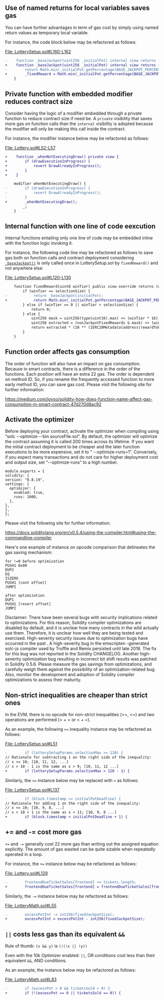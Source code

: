 ## Use of named returns for local variables saves gas
You can have further advantages in term of gas cost by simply using named return values as temporary local variable.

For instance, the code block below may be refactored as follows:

[File: LotterySetup.sol#L160-L162](https://github.com/code-423n4/2023-03-wenwin/blob/main/src/LotterySetup.sol#L160-L162)

```diff
-    function _baseJackpot(uint256 _initialPot) internal view returns (uint256 _fixedReward) {
+    function _baseJackpot(uint256 _initialPot) internal view returns (uint256) {
-        return Math.min(_initialPot.getPercentage(BASE_JACKPOT_PERCENTAGE), jackpotBound);
+        _fixedReward = Math.min(_initialPot.getPercentage(BASE_JACKPOT_PERCENTAGE), jackpotBound);
    }
```
## Private function with embedded modifier reduces contract size
Consider having the logic of a modifier embedded through a private function to reduce contract size if need be. A `private` visibility that saves more gas on function calls than the `internal` visibility is adopted because the modifier will only be making this call inside the contract.

For instance, the modifier instance below may be refactored as follows:

[File: Lottery.sol#L52-L57](https://github.com/code-423n4/2023-03-wenwin/blob/main/src/Lottery.sol#L52-L57)

```diff
+    function _whenNotExecutingDraw() private view {
+        if (drawExecutionInProgress) {
+            revert DrawAlreadyInProgress();
+        }
+    }

    modifier whenNotExecutingDraw() {
-        if (drawExecutionInProgress) {
-            revert DrawAlreadyInProgress();
-        }
+        _whenNotExecutingDraw();
        _;
    }
```
## Internal function with one line of code eexcution
Internal functions entailing only one line of code may be embedded inline with the function logic invoking it.

For instance, the following code line may be refactored as follows to save gas both on function calls and contract deployment considering [`_baseJackpot()`](https://github.com/code-423n4/2023-03-wenwin/blob/main/src/LotterySetup.sol#L160-L162) is only called once in LotterySetup.sol by `fixedReward()` and not anywhere else:

[File: LotterySetup.sol#L120-L130](https://github.com/code-423n4/2023-03-wenwin/blob/main/src/LotterySetup.sol#L120-L130)

```diff
    function fixedReward(uint8 winTier) public view override returns (uint256 amount) {
        if (winTier == selectionSize) {
-            return _baseJackpot(initialPot);
+            return Math.min(_initialPot.getPercentage(BASE_JACKPOT_PERCENTAGE), jackpotBound);
        } else if (winTier == 0 || winTier > selectionSize) {
            return 0;
        } else {
            uint256 mask = uint256(type(uint16).max) << (winTier * 16);
            uint256 extracted = (nonJackpotFixedRewards & mask) >> (winTier * 16);
            return extracted * (10 ** (IERC20Metadata(address(rewardToken)).decimals() - 1));
        }
    }
```
## Function order affects gas consumption
The order of function will also have an impact on gas consumption. Because in smart contracts, there is a difference in the order of the functions. Each position will have an extra 22 gas. The order is dependent on method ID. So, if you rename the frequently accessed function to more early method ID, you can save gas cost. Please visit the following site for further information:

https://medium.com/joyso/solidity-how-does-function-name-affect-gas-consumption-in-smart-contract-47d270d8ac92

## Activate the optimizer
Before deploying your contract, activate the optimizer when compiling using “solc --optimize --bin sourceFile.sol”. By default, the optimizer will optimize the contract assuming it is called 200 times across its lifetime. If you want the initial contract deployment to be cheaper and the later function executions to be more expensive, set it to “ --optimize-runs=1”. Conversely, if you expect many transactions and do not care for higher deployment cost and output size, set “--optimize-runs” to a high number.

```
module.exports = {
solidity: {
version: "0.8.19",
settings: {
  optimizer: {
    enabled: true,
    runs: 1000,
  },
},
},
};
```
Please visit the following site for further information:

https://docs.soliditylang.org/en/v0.5.4/using-the-compiler.html#using-the-commandline-compiler

Here's one example of instance on opcode comparison that delineates the gas saving mechanism:

```
for !=0 before optimization
PUSH1 0x00
DUP2
EQ
ISZERO
PUSH1 [cont offset]
JUMPI

after optimization
DUP1
PUSH1 [revert offset]
JUMPI
```
Disclaimer: There have been several bugs with security implications related to optimizations. For this reason, Solidity compiler optimizations are disabled by default, and it is unclear how many contracts in the wild actually use them. Therefore, it is unclear how well they are being tested and exercised. High-severity security issues due to optimization bugs have occurred in the past . A high-severity bug in the emscripten -generated solc-js compiler used by Truffle and Remix persisted until late 2018. The fix for this bug was not reported in the Solidity CHANGELOG. Another high-severity optimization bug resulting in incorrect bit shift results was patched in Solidity 0.5.6. Please measure the gas savings from optimizations, and carefully weigh them against the possibility of an optimization-related bug. Also, monitor the development and adoption of Solidity compiler optimizations to assess their maturity.

## Non-strict inequalities are cheaper than strict ones
In the EVM, there is no opcode for non-strict inequalities (>=, <=) and two operations are performed (> + = or < + =).

As an example, the following `>=` inequality instance may be refactored as follows:

[File: LotterySetup.sol#L51](https://github.com/code-423n4/2023-03-wenwin/blob/main/src/LotterySetup.sol#L51)

```diff
-        if (lotterySetupParams.selectionMax >= 120) {
// Rationale for subtracting 1 on the right side of the inequality:
// x >= 10; [10, 11, 12, ...]
// x > 10 - 1 is the same as x > 9; [10, 11, 12 ...]
+        if (lotterySetupParams.selectionMax > 120 - 1) {
```
Similarly, the `<=` instance below may be replaced with `<` as follows:

[File: LotterySetup.sol#L137](https://github.com/code-423n4/2023-03-wenwin/blob/main/src/LotterySetup.sol#L137)

```diff
-        if (block.timestamp <= initialPotDeadline) {
// Rationale for adding 1 on the right side of the inequality:
// x <= 10; [10, 9, 8, ...]
// x < 10 + 1 is the same as x < 11; [10, 9, 8 ...]
+        if (block.timestamp < initialPotDeadline + 1) {
```
## += and -= cost more gas
`+=` and `-=` generally cost 22 more gas than writing out the assigned equation explicitly. The amount of gas wasted can be quite sizable when repeatedly operated in a loop.

For instance, the `+=` instance below may be refactored as follows:

[File: Lottery.sol#L129](https://github.com/code-423n4/2023-03-wenwin/blob/main/src/Lottery.sol#L129)

```diff
-        frontendDueTicketSales[frontend] += tickets.length;
+        frontendDueTicketSales[frontend] = frontendDueTicketSales[frontend] + tickets.length;
```
Similarly, the `-=` instance below may be refactored as follows:

[File: LotteryMath.sol#L55](https://github.com/code-423n4/2023-03-wenwin/blob/main/src/LotteryMath.sol#L55)

```diff
-        excessPotInt -= int256(fixedJackpotSize);
+        excessPotInt = excessPotInt - int256(fixedJackpotSize);
```
## `||` costs less gas than its equivalent `&&`
Rule of thumb: `(x && y)` is `(!(!x || !y))`

Even with the 10k Optimizer enabled: `||`, OR conditions cost less than their equivalent `&&`, AND conditions.

As an example, the instance below may be refactored as follows:

[File: LotteryMath.sol#L83](https://github.com/code-423n4/2023-03-wenwin/blob/main/src/LotteryMath.sol#L83)

```diff
-        if (excessPot > 0 && ticketsSold > 0) {
+        if (!(excessPot == 0 || ticketsSold == 0)) {
```